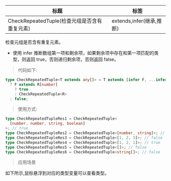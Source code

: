| 标题                                         | 标签                     |
| -------------------------------------------- | ------------------------ |
| CheckRepeatedTuple(检查元组是否含有重复元素) | extends,infer(继承,推断) |

检查元组是否含有重复元素。

- 使用 infer 推断数组第一项和剩余项，如果剩余项中存在和第一项匹配的类型，则返回 true，否则递归剩余项，否则返回 false。

> 代码如下:

```ts
type CheckRepeatedTuple<T extends any[]> = T extends [infer F, ...infer R]
  ? F extends R[number]
    ? true
    : CheckRepeatedTuple<R>
  : false;
```

> 使用方式:

```ts
type CheckRepeatedTupleRes1 = CheckRepeatedTuple<
  [number, number, string, boolean]
>; // true
type CheckRepeatedTupleRes2 = CheckRepeatedTuple<[number, string]>; // false
type CheckRepeatedTupleRes3 = CheckRepeatedTuple<[1, 2, 3]>; // false
type CheckRepeatedTupleRes4 = CheckRepeatedTuple<[1, 2, 1]>; // true
type CheckRepeatedTupleRes5 = CheckRepeatedTuple<[]>; // false
type CheckRepeatedTupleRes6 = CheckRepeatedTuple<string[]>; // false
```

> 应用场景

如下所示,鼠标悬浮到对应的类型变量可以查看类型。

<div class="code-editor" data-url="codes/typescript/demo/CheckRepeatedTuple.ts" data-language="typescript"></div>
